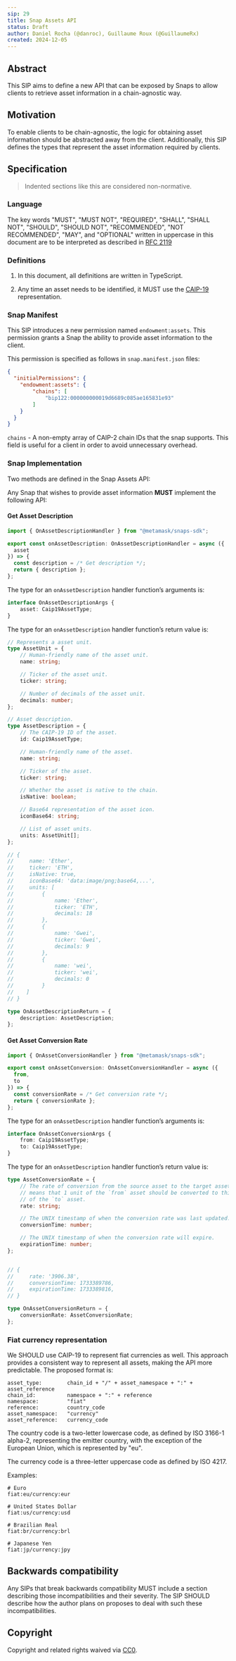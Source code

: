 ```yaml
---
sip: 29
title: Snap Assets API
status: Draft
author: Daniel Rocha (@danroc), Guillaume Roux (@GuillaumeRx)
created: 2024-12-05
---
```


## Abstract

This SIP aims to define a new API that can be exposed by Snaps to allow clients
to retrieve asset information in a chain-agnostic way.

## Motivation

To enable clients to be chain-agnostic, the logic for obtaining asset
information should be abstracted away from the client. Additionally, this SIP
defines the types that represent the asset information required by clients.

## Specification

> Indented sections like this are considered non-normative.

### Language

The key words "MUST", "MUST NOT", "REQUIRED", "SHALL", "SHALL NOT", "SHOULD",
"SHOULD NOT", "RECOMMENDED", "NOT RECOMMENDED", "MAY", and "OPTIONAL" written
in uppercase in this document are to be interpreted as described in [RFC
2119](https://www.ietf.org/rfc/rfc2119.txt)

### Definitions

1. In this document, all definitions are written in TypeScript.

2. Any time an asset needs to be identified, it MUST use the [CAIP-19][caip-19]
representation.

### Snap Manifest

This SIP introduces a new permission named `endowment:assets`.
This permission grants a Snap the ability to provide asset information to the client.

This permission is specified as follows in `snap.manifest.json` files:

```json
{
  "initialPermissions": {
    "endowment:assets": {
        "chains": [
            "bip122:000000000019d6689c085ae165831e93"
        ]
    }
  }
}
```

`chains` - A non-empty array of CAIP-2 chain IDs that the snap supports. This field is useful for a client in order to avoid unnecessary overhead.

### Snap Implementation

Two methods are defined in the Snap Assets API:

Any Snap that wishes to provide asset information **MUST** implement the following API:

#### Get Asset Description

```typescript
import { OnAssetDescriptionHandler } from "@metamask/snaps-sdk";

export const onAssetDescription: OnAssetDescriptionHandler = async ({
  asset
}) => {
  const description = /* Get description */;
  return { description };
};
```

The type for an `onAssetDescription` handler function’s arguments is:

```typescript
interface OnAssetDescriptionArgs {
    asset: Caip19AssetType;
}
```
The type for an `onAssetDescription` handler function’s return value is:

```typescript
// Represents a asset unit.
type AssetUnit = {
    // Human-friendly name of the asset unit.
    name: string;

    // Ticker of the asset unit.
    ticker: string;

    // Number of decimals of the asset unit.
    decimals: number;
};

// Asset description.
type AssetDescription = {
    // The CAIP-19 ID of the asset.
    id: Caip19AssetType;

    // Human-friendly name of the asset.
    name: string;

    // Ticker of the asset.
    ticker: string;

    // Whether the asset is native to the chain.
    isNative: boolean;

    // Base64 representation of the asset icon.
    iconBase64: string;

    // List of asset units.
    units: AssetUnit[];
};

// {
//     name: 'Ether',
//     ticker: 'ETH',
//     isNative: true,
//     iconBase64: 'data:image/png;base64,...',
//     units: [
//         {
//             name: 'Ether',
//             ticker: 'ETH',
//             decimals: 18
//         },
//         {
//             name: 'Gwei',
//             ticker: 'Gwei',
//             decimals: 9
//         },
//         {
//             name: 'wei',
//             ticker: 'wei',
//             decimals: 0
//         }
//    ]
// }

type OnAssetDescriptionReturn = {
    description: AssetDescription;
};
```

#### Get Asset Conversion Rate

```typescript
import { OnAssetConversionHandler } from "@metamask/snaps-sdk";

export const onAssetConversion: OnAssetConversionHandler = async ({
  from,
  to
}) => {
  const conversionRate = /* Get conversion rate */;
  return { conversionRate };
};
```
The type for an `onAssetDescription` handler function’s arguments is:

```typescript
interface OnAssetConversionArgs {
    from: Caip19AssetType;
    to: Caip19AssetType;
}
```
The type for an `onAssetDescription` handler function’s return value is:

```typescript
type AssetConversionRate = {
    // The rate of conversion from the source asset to the target asset. It
    // means that 1 unit of the `from` asset should be converted to this amount
    // of the `to` asset.
    rate: string;

    // The UNIX timestamp of when the conversion rate was last updated.
    conversionTime: number;

    // The UNIX timestamp of when the conversion rate will expire.
    expirationTime: number;
};


// {
//     rate: '3906.38',
//     conversionTime: 1733389786,
//     expirationTime: 1733389816,
// }

type OnAssetConversionReturn = {
    conversionRate: AssetConversionRate;
};
```

### Fiat currency representation

We SHOULD use CAIP-19 to represent fiat currencies as well. This approach
provides a consistent way to represent all assets, making the API more
predictable. The proposed format is:

```
asset_type:        chain_id + "/" + asset_namespace + ":" + asset_reference
chain_id:          namespace + ":" + reference
namespace:         "fiat"
reference:         country_code
asset_namespace:   "currency"
asset_reference:   currency_code
```

The country code is a two-letter lowercase code, as defined by ISO 3166-1
alpha-2, representing the emitter country, with the exception of the European
Union, which is represented by "eu".

The currency code is a three-letter uppercase code as defined by ISO 4217.

Examples:

```
# Euro
fiat:eu/currency:eur

# United States Dollar
fiat:us/currency:usd

# Brazilian Real
fiat:br/currency:brl

# Japanese Yen
fiat:jp/currency:jpy
```

## Backwards compatibility

Any SIPs that break backwards compatibility MUST include a section describing
those incompatibilities and their severity. The SIP SHOULD describe how the
author plans on proposes to deal with such these incompatibilities.

## Copyright

Copyright and related rights waived via [CC0](../LICENSE).

[caip-19]: https://github.com/ChainAgnostic/CAIPs/blob/main/CAIPs/caip-19.md
